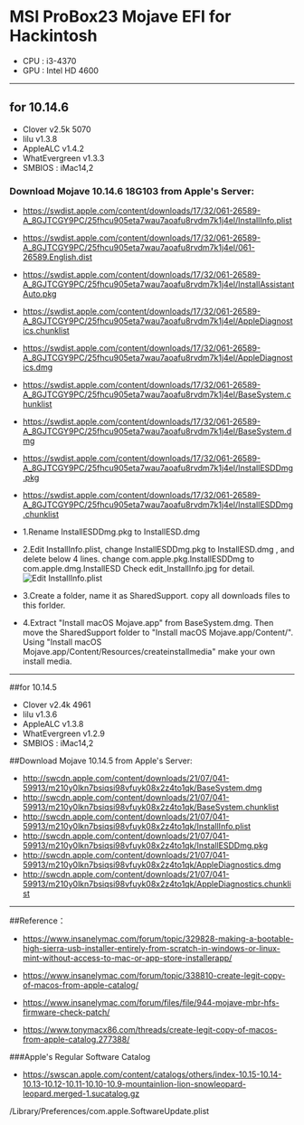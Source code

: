 # MSI ProBox23 Mojave EFI for Hackintosh

- CPU : i3-4370
- GPU : Intel HD 4600

*******
## for 10.14.6
- Clover         v2.5k 5070
- lilu           v1.3.8
- AppleALC       v1.4.2
- WhatEvergreen  v1.3.3
- SMBIOS :       iMac14,2

### Download Mojave 10.14.6 18G103 from Apple's Server:


- https://swdist.apple.com/content/downloads/17/32/061-26589-A_8GJTCGY9PC/25fhcu905eta7wau7aoafu8rvdm7k1j4el/InstallInfo.plist
- https://swdist.apple.com/content/downloads/17/32/061-26589-A_8GJTCGY9PC/25fhcu905eta7wau7aoafu8rvdm7k1j4el/061-26589.English.dist
- https://swdist.apple.com/content/downloads/17/32/061-26589-A_8GJTCGY9PC/25fhcu905eta7wau7aoafu8rvdm7k1j4el/InstallAssistantAuto.pkg
- https://swdist.apple.com/content/downloads/17/32/061-26589-A_8GJTCGY9PC/25fhcu905eta7wau7aoafu8rvdm7k1j4el/AppleDiagnostics.chunklist
- https://swdist.apple.com/content/downloads/17/32/061-26589-A_8GJTCGY9PC/25fhcu905eta7wau7aoafu8rvdm7k1j4el/AppleDiagnostics.dmg
- https://swdist.apple.com/content/downloads/17/32/061-26589-A_8GJTCGY9PC/25fhcu905eta7wau7aoafu8rvdm7k1j4el/BaseSystem.chunklist
- https://swdist.apple.com/content/downloads/17/32/061-26589-A_8GJTCGY9PC/25fhcu905eta7wau7aoafu8rvdm7k1j4el/BaseSystem.dmg
- https://swdist.apple.com/content/downloads/17/32/061-26589-A_8GJTCGY9PC/25fhcu905eta7wau7aoafu8rvdm7k1j4el/InstallESDDmg.pkg
- https://swdist.apple.com/content/downloads/17/32/061-26589-A_8GJTCGY9PC/25fhcu905eta7wau7aoafu8rvdm7k1j4el/InstallESDDmg.chunklist

- 1.Rename InstallESDDmg.pkg to InstallESD.dmg
- 2.Edit InstallInfo.plist, change InstallESDDmg.pkg to InstallESD.dmg , and delete below 4 lines.
    change com.apple.pkg.InstallESDDmg to com.apple.dmg.InstallESD
    Check edit_InstallInfo.jpg for detail.
![Edit InstallInfo.plist](https://github.com/Twilightlee/MSI_ProBox23_hackintosh/blob/master/edit_InstallInfo.jpg)
- 3.Create a folder, name it as SharedSupport. copy all downloads files to this forlder. 
- 4.Extract "Install macOS Mojave.app" from BaseSystem.dmg. Then move the SharedSupport folder to "Install macOS Mojave.app/Content/".
    Using "Install macOS Mojave.app/Content/Resources/createinstallmedia" make your own install media.



*****
##for 10.14.5
- Clover         v2.4k 4961
- lilu           v1.3.6
- AppleALC       v1.3.8
- WhatEvergreen  v1.2.9
- SMBIOS :       iMac14,2

##Download Mojave 10.14.5 from Apple's Server:

- http://swcdn.apple.com/content/downloads/21/07/041-59913/m210y0lkn7bsiqsi98vfuyk08x2z4to1qk/BaseSystem.dmg
- http://swcdn.apple.com/content/downloads/21/07/041-59913/m210y0lkn7bsiqsi98vfuyk08x2z4to1qk/BaseSystem.chunklist
- http://swcdn.apple.com/content/downloads/21/07/041-59913/m210y0lkn7bsiqsi98vfuyk08x2z4to1qk/InstallInfo.plist
- http://swcdn.apple.com/content/downloads/21/07/041-59913/m210y0lkn7bsiqsi98vfuyk08x2z4to1qk/InstallESDDmg.pkg
- http://swcdn.apple.com/content/downloads/21/07/041-59913/m210y0lkn7bsiqsi98vfuyk08x2z4to1qk/AppleDiagnostics.dmg
- http://swcdn.apple.com/content/downloads/21/07/041-59913/m210y0lkn7bsiqsi98vfuyk08x2z4to1qk/AppleDiagnostics.chunklist

****


##Reference：

- https://www.insanelymac.com/forum/topic/329828-making-a-bootable-high-sierra-usb-installer-entirely-from-scratch-in-windows-or-linux-mint-without-access-to-mac-or-app-store-installerapp/

- https://www.insanelymac.com/forum/topic/338810-create-legit-copy-of-macos-from-apple-catalog/

- https://www.insanelymac.com/forum/files/file/944-mojave-mbr-hfs-firmware-check-patch/

- https://www.tonymacx86.com/threads/create-legit-copy-of-macos-from-apple-catalog.277388/

###Apple's Regular Software Catalog
- https://swscan.apple.com/content/catalogs/others/index-10.15-10.14-10.13-10.12-10.11-10.10-10.9-mountainlion-lion-snowleopard-leopard.merged-1.sucatalog.gz

/Library/Preferences/com.apple.SoftwareUpdate.plist
